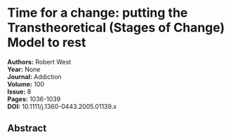 # Time for a change: putting the Transtheoretical (Stages of Change) Model to rest

**Authors:** Robert West  
**Year:** None  
**Journal:** Addiction  
**Volume:** 100  
**Issue:** 8  
**Pages:** 1036-1039  
**DOI:** 10.1111/j.1360-0443.2005.01139.x  

## Abstract


